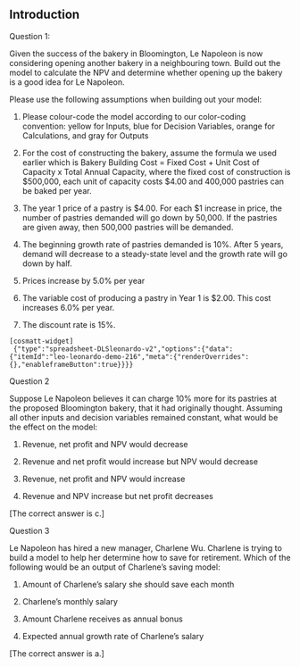## Introduction

Question 1:

Given the success of the bakery in Bloomington, Le Napoleon is now considering opening another bakery in a neighbouring town. Build out the model to calculate the NPV and determine whether opening up the bakery is a good idea for Le Napoleon.

Please use the following assumptions when building out your model:

1.  Please colour-code the model according to our color-coding convention: yellow for Inputs, blue for Decision Variables, orange for Calculations, and gray for Outputs

2.  For the cost of constructing the bakery, assume the formula we used earlier which is Bakery Building Cost = Fixed Cost + Unit Cost of Capacity x Total Annual Capacity, where the fixed cost of construction is $500,000, each unit of capacity costs $4.00 and 400,000 pastries can be baked per year.

3.  The year 1 price of a pastry is $4.00. For each $1 increase in price, the number of pastries demanded will go down by 50,000. If the pastries are given away, then 500,000 pastries will be demanded.

4.  The beginning growth rate of pastries demanded is 10%. After 5 years, demand will decrease to a steady-state level and the growth rate will go down by half.

5.  Prices increase by 5.0% per year

6.  The variable cost of producing a pastry in Year 1 is $2.00. This cost increases 6.0% per year.

7.  The discount rate is 15%.

```
[cosmatt-widget]
 {"type":"spreadsheet-DLSleonardo-v2","options":{"data":{"itemId":"leo-leonardo-demo-216","meta":{"renderOverrides":{},"enableframeButton":true}}}} 
```

Question 2

Suppose Le Napoleon believes it can charge 10% more for its pastries at the proposed Bloomington bakery, that it had originally thought. Assuming all other inputs and decision variables remained constant, what would be the effect on the model:

1.  Revenue, net profit and NPV would decrease

2.  Revenue and net profit would increase but NPV would decrease

3.  Revenue, net profit and NPV would increase

4.  Revenue and NPV increase but net profit decreases

\[The correct answer is c.\]

Question 3

Le Napoleon has hired a new manager, Charlene Wu. Charlene is trying to build a model to help her determine how to save for retirement. Which of the following would be an output of Charlene’s saving model:

1.  Amount of Charlene’s salary she should save each month

2.  Charlene’s monthly salary

3.  Amount Charlene receives as annual bonus

4.  Expected annual growth rate of Charlene’s salary

\[The correct answer is a.\]
